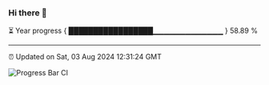 ### Hi there 👋

⏳ Year progress { █████████████████▁▁▁▁▁▁▁▁▁▁▁▁▁ } 58.89 %

---

⏰ Updated on Sat, 03 Aug 2024 12:31:24 GMT

![Progress Bar CI](https://github.com/liununu/liununu/workflows/Progress%20Bar%20CI/badge.svg)
